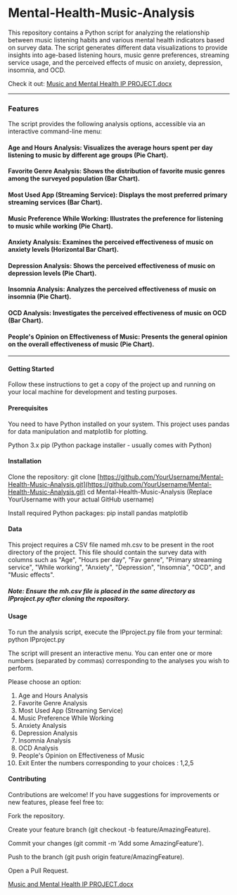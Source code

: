 # Mental-Health-Music-Analysis

This repository contains a Python script for analyzing the relationship between music listening habits and various mental health indicators based on survey data. The script generates different data visualizations to provide insights into age-based listening hours, music genre preferences, streaming service usage, and the perceived effects of music on anxiety, depression, insomnia, and OCD.

Check it out:
[Music and Mental Health IP PROJECT.docx](https://github.com/user-attachments/files/21416083/Music.and.Mental.Health.IP.PROJECT.docx)
___________________________________________________________________________________________________________________________________________________________________

### Features
The script provides the following analysis options, accessible via an interactive command-line menu:

#### Age and Hours Analysis: Visualizes the average hours spent per day listening to music by different age groups (Pie Chart).

#### Favorite Genre Analysis: Shows the distribution of favorite music genres among the surveyed population (Bar Chart).

#### Most Used App (Streaming Service): Displays the most preferred primary streaming services (Bar Chart).

#### Music Preference While Working: Illustrates the preference for listening to music while working (Pie Chart).

#### Anxiety Analysis: Examines the perceived effectiveness of music on anxiety levels (Horizontal Bar Chart).

#### Depression Analysis: Shows the perceived effectiveness of music on depression levels (Pie Chart).

#### Insomnia Analysis: Analyzes the perceived effectiveness of music on insomnia (Pie Chart).

#### OCD Analysis: Investigates the perceived effectiveness of music on OCD (Bar Chart).

#### People's Opinion on Effectiveness of Music: Presents the general opinion on the overall effectiveness of music (Pie Chart).
____________________________________________________________________________________________________________________________________________________________________

#### Getting Started
Follow these instructions to get a copy of the project up and running on your local machine for development and testing purposes.

#### Prerequisites
You need to have Python installed on your system. This project uses pandas for data manipulation and matplotlib for plotting.

Python 3.x
pip (Python package installer - usually comes with Python)

#### Installation
Clone the repository:
git clone [https://github.com/YourUsername/Mental-Health-Music-Analysis.git](https://github.com/YourUsername/Mental-Health-Music-Analysis.git)
cd Mental-Health-Music-Analysis
(Replace YourUsername with your actual GitHub username)

Install required Python packages:
pip install pandas matplotlib

#### Data
This project requires a CSV file named mh.csv to be present in the root directory of the project. This file should contain the survey data with columns such as "Age", "Hours per day", "Fav genre", "Primary streaming service", "While working", "Anxiety", "Depression", "Insomnia", "OCD", and "Music effects".

##### Note: Ensure the mh.csv file is placed in the same directory as IPproject.py after cloning the repository.

#### Usage
To run the analysis script, execute the IPproject.py file from your terminal:
python IPproject.py

The script will present an interactive menu. You can enter one or more numbers (separated by commas) corresponding to the analyses you wish to perform.

Please choose an option:
1. Age and Hours Analysis
2. Favorite Genre Analysis
3. Most Used App (Streaming Service)
4. Music Preference While Working
5. Anxiety Analysis
6. Depression Analysis
7. Insomnia Analysis
8. OCD Analysis
9. People's Opinion on Effectiveness of Music
0. Exit
Enter the numbers corresponding to your choices : 1,2,5

#### Contributing
Contributions are welcome! If you have suggestions for improvements or new features, please feel free to:

Fork the repository.

Create your feature branch (git checkout -b feature/AmazingFeature).

Commit your changes (git commit -m 'Add some AmazingFeature').

Push to the branch (git push origin feature/AmazingFeature).

Open a Pull Request.

[Music and Mental Health IP PROJECT.docx](https://github.com/user-attachments/files/21416083/Music.and.Mental.Health.IP.PROJECT.docx)
